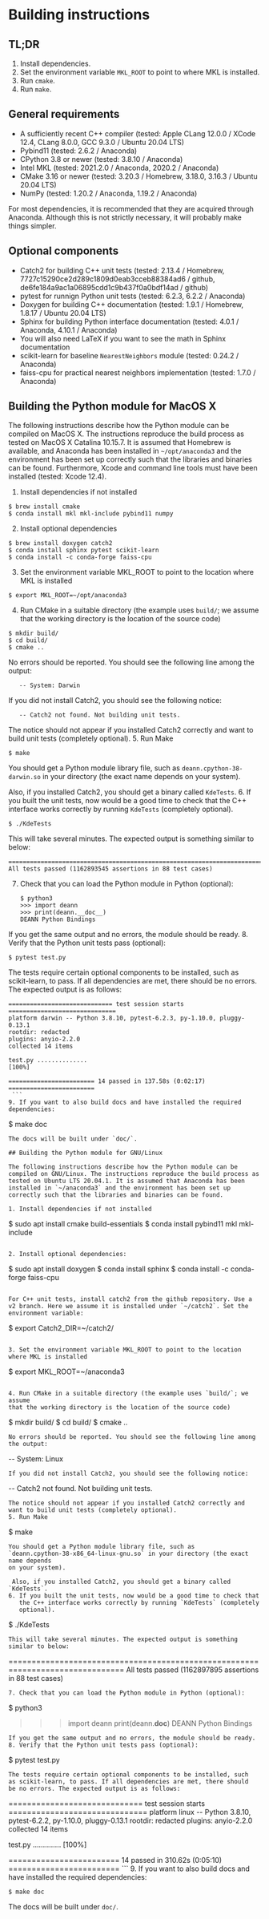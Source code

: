 # Building instructions

## TL;DR

1. Install dependencies.
2. Set the environment variable `MKL_ROOT` to point to where MKL is installed.
3. Run `cmake`.
4. Run `make`.

## General requirements

* A sufficiently recent C++ compiler (tested: Apple CLang 12.0.0 / XCode 12.4,
CLang 8.0.0, GCC 9.3.0 / Ubuntu 20.04 LTS)
* Pybind11 (tested: 2.6.2 / Anaconda)
* CPython 3.8 or newer (tested: 3.8.10 / Anaconda)
* Intel MKL (tested: 2021.2.0 / Anaconda, 2020.2 / Anaconda)
* CMake 3.16 or newer (tested: 3.20.3 / Homebrew, 3.18.0, 3.16.3 /
  Ubuntu 20.04 LTS)
* NumPy (tested: 1.20.2 / Anaconda, 1.19.2 / Anaconda)

For most dependencies, it is recommended that they are acquired
through Anaconda. Although this is not strictly necessary, it will
probably make things simpler.

## Optional components

* Catch2 for building C++ unit tests (tested: 2.13.4 / Homebrew,
7727c15290ce2d289c1809d0eab3cceb88384ad6 / github,
de6fe184a9ac1a06895cdd1c9b437f0a0bdf14ad / github)
* pytest for runnign Python unit tests (tested: 6.2.3, 6.2.2 / Anaconda)
* Doxygen for building C++ documentation (tested: 1.9.1 /
  Homebrew, 1.8.17 / Ubuntu 20.04 LTS)
* Sphinx for building Python interface documentation (tested: 4.0.1 /
Anaconda, 4.10.1 / Anaconda)
* You will also need LaTeX if you want to see the math in Sphinx documentation
* scikit-learn for baseline `NearestNeighbors` module (tested: 0.24.2 /
Anaconda)
* faiss-cpu for practical nearest neighbors implementation (tested: 1.7.0 / Anaconda)

## Building the Python module for MacOS X 

The following instructions describe how the Python module can be
compiled on MacOS X. The instructions reproduce the build process as
tested on MacOS X Catalina 10.15.7. It is assumed that Homebrew is
available, and Anaconda has been installed in `~/opt/anaconda3` and
the environment has been set up correctly such that the libraries and
binaries can be found. Furthermore, Xcode and command line tools must
have been installed (tested: Xcode 12.4).

1. Install dependencies if not installed
```
$ brew install cmake
$ conda install mkl mkl-include pybind11 numpy
```
2. Install optional dependencies
```
$ brew install doxygen catch2
$ conda install sphinx pytest scikit-learn
$ conda install -c conda-forge faiss-cpu
```
3. Set the environment variable MKL_ROOT to point to the location
where MKL is installed
```
$ export MKL_ROOT=~/opt/anaconda3
```
4. Run CMake in a suitable directory (the example uses `build/`; we assume
that the working directory is the location of the source code)
```
$ mkdir build/
$ cd build/
$ cmake ..
```
No errors should be reported. You should see the following line among
the output:
```
   -- System: Darwin
```
If you did not install Catch2, you should see the following notice:
```
   -- Catch2 not found. Not building unit tests.
```
The notice should not appear if you installed Catch2 correctly and
want to build unit tests (completely optional).
5. Run Make
```
$ make
```
You should get a Python module library file, such as
`deann.cpython-38-darwin.so` in your directory (the exact name depends
on your system).

 Also, if you installed Catch2, you should get a binary called `KdeTests`.
6. If you built the unit tests, now would be a good time to check that
   the C++ interface works correctly by running `KdeTests` (completely
   optional).
   ```
   $ ./KdeTests
   ```
   This will take several minutes. The expected output is something
   similar to below:
   ```
   ===============================================================================
   All tests passed (1162893545 assertions in 88 test cases)
   ```
7. Check that you can load the Python module in Python (optional):
   ```
   $ python3
   >>> import deann
   >>> print(deann.__doc__)
   DEANN Python Bindings
   ```
If you get the same output and no errors, the module should be ready.
8. Verify that the Python unit tests pass (optional):
   ```
   $ pytest test.py
   ```
   The tests require certain optional components to be installed, such
   as scikit-learn, to pass. If all dependencies are met, there should
   be no errors. The expected output is as follows:
   ```
   ============================= test session starts ==============================
   platform darwin -- Python 3.8.10, pytest-6.2.3, py-1.10.0, pluggy-0.13.1
   rootdir: redacted
   plugins: anyio-2.2.0
   collected 14 items
    
   test.py ..............                                                   [100%]

   ======================== 14 passed in 137.58s (0:02:17) ========================
    ```
9. If you want to also build docs and have installed the required
dependencies:
```
$ make doc
```
The docs will be built under `doc/`.

## Building the Python module for GNU/Linux

The following instructions describe how the Python module can be
compiled on GNU/Linux. The instructions reproduce the build process as
tested on Ubuntu LTS 20.04.1. It is assumed that Anaconda has been
installed in `~/anaconda3` and the environment has been set up
correctly such that the libraries and binaries can be found.

1. Install dependencies if not installed
```
$ sudo apt install cmake build-essentials
$ conda install pybind11 mkl mkl-include
```

2. Install optional dependencies:
```
$ sudo apt install doxygen
$ conda install sphinx
$ conda install -c conda-forge faiss-cpu
```

For C++ unit tests, install catch2 from the github repository. Use a
v2 branch. Here we assume it is installed under `~/catch2`. Set the
environment variable:
```
$ export Catch2_DIR=~/catch2/
```

3. Set the environment variable MKL_ROOT to point to the location
where MKL is installed
```
$ export MKL_ROOT=~/anaconda3
```

4. Run CMake in a suitable directory (the example uses `build/`; we assume
that the working directory is the location of the source code)
```
$ mkdir build/
$ cd build/
$ cmake ..
```
No errors should be reported. You should see the following line among
the output:
```
   -- System: Linux
```
If you did not install Catch2, you should see the following notice:
```
   -- Catch2 not found. Not building unit tests.
```
The notice should not appear if you installed Catch2 correctly and
want to build unit tests (completely optional).
5. Run Make
```
$ make
```
You should get a Python module library file, such as
`deann.cpython-38-x86_64-linux-gnu.so` in your directory (the exact name depends
on your system).

 Also, if you installed Catch2, you should get a binary called `KdeTests`.
6. If you built the unit tests, now would be a good time to check that
   the C++ interface works correctly by running `KdeTests` (completely
   optional).
   ```
   $ ./KdeTests
   ```
   This will take several minutes. The expected output is something
   similar to below:
   ```
   ===============================================================================
   All tests passed (1162897895 assertions in 88 test cases)
   ```
7. Check that you can load the Python module in Python (optional):
   ```
   $ python3
   >>> import deann
   >>> print(deann.__doc__)
   DEANN Python Bindings
   ```
If you get the same output and no errors, the module should be ready.
8. Verify that the Python unit tests pass (optional):
   ```
   $ pytest test.py
   ```
   The tests require certain optional components to be installed, such
   as scikit-learn, to pass. If all dependencies are met, there should
   be no errors. The expected output is as follows:
   ```
============================= test session starts ==============================
platform linux -- Python 3.8.10, pytest-6.2.2, py-1.10.0, pluggy-0.13.1
rootdir: redacted
plugins: anyio-2.2.0
collected 14 items

test.py ..............                                                   [100%]

======================== 14 passed in 310.62s (0:05:10) ========================    ```
9. If you want to also build docs and have installed the required
dependencies:
```
$ make doc
```
The docs will be built under `doc/`.
